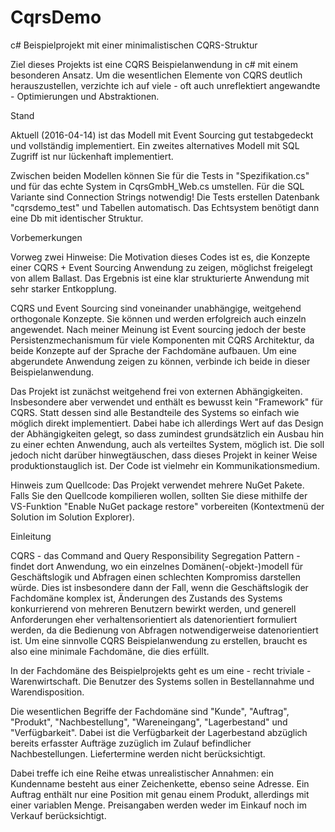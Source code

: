 CqrsDemo
========

c# Beispielprojekt mit einer minimalistischen CQRS-Struktur


Ziel dieses Projekts ist eine CQRS Beispielanwendung in c# mit einem besonderen Ansatz. Um die wesentlichen Elemente von CQRS deutlich herauszustellen, verzichte ich auf viele - oft auch unreflektiert angewandte - Optimierungen und Abstraktionen.



Stand

Aktuell (2016-04-14) ist das Modell mit Event Sourcing gut testabgedeckt und vollständig implementiert. Ein zweites alternatives Modell mit SQL Zugriff ist 
nur lückenhaft implementiert.

Zwischen beiden Modellen können Sie für die Tests in "Spezifikation.cs" und für das echte System in CqrsGmbH_Web.cs umstellen. Für die SQL Variante sind Connection Strings notwendig! Die Tests erstellen Datenbank "cqrsdemo_test" und Tabellen automatisch. Das Echtsystem benötigt dann eine Db mit identischer Struktur.




Vorbemerkungen

Vorweg zwei Hinweise: Die Motivation dieses Codes ist es, die Konzepte einer CQRS + Event Sourcing Anwendung zu zeigen, möglichst freigelegt von allem Ballast. Das Ergebnis ist eine klar strukturierte Anwendung mit sehr starker Entkopplung. 

CQRS und Event Sourcing sind voneinander unabhängige, weitgehend orthogonale Konzepte. Sie können und werden erfolgreich auch einzeln angewendet. Nach meiner Meinung ist Event sourcing jedoch der beste Persistenzmechanismum für viele Komponenten mit CQRS Architektur, da beide Konzepte auf der Sprache der Fachdomäne aufbauen. Um eine abgerundete Anwendung zeigen zu können, verbinde ich beide in dieser Beispielanwendung.

Das Projekt ist zunächst weitgehend frei von externen Abhängigkeiten. Insbesondere aber verwendet und enthält es bewusst kein "Framework" für CQRS. Statt dessen sind alle Bestandteile des Systems so einfach wie möglich direkt implementiert. Dabei habe ich allerdings Wert auf das Design der Abhängigkeiten gelegt, so dass zumindest grundsätzlich ein Ausbau hin zu einer echten Anwendung, auch als verteiltes System, möglich ist. Die soll jedoch nicht darüber hinwegtäuschen, dass dieses Projekt in keiner Weise produktionstauglich ist. Der Code ist vielmehr ein Kommunikationsmedium.

Hinweis zum Quellcode: Das Projekt verwendet mehrere NuGet Pakete. Falls Sie den Quellcode kompilieren wollen, sollten Sie diese mithilfe der VS-Funktion "Enable NuGet package restore" vorbereiten (Kontextmenü der Solution im Solution Explorer).


Einleitung

CQRS - das Command and Query Responsibility Segregation Pattern - findet dort Anwendung, wo ein einzelnes Domänen(-objekt-)modell für Geschäftslogik und Abfragen einen schlechten Kompromiss darstellen würde. Dies ist insbesondere dann der Fall, wenn die Geschäftslogik der Fachdomäne komplex ist, Änderungen des Zustands des Systems konkurrierend von mehreren Benutzern bewirkt werden, und generell Anforderungen eher verhaltensorientiert als datenorientiert formuliert werden, da die Bedienung von Abfragen notwendigerweise datenorientiert ist. Um eine sinnvolle CQRS Beispielanwendung zu erstellen, braucht es also eine minimale Fachdomäne, die dies erfüllt.

In der Fachdomäne des Beispielprojekts geht es um eine - recht triviale - Warenwirtschaft. Die Benutzer des Systems sollen in Bestellannahme und Warendisposition.

Die wesentlichen Begriffe der Fachdomäne sind "Kunde", "Auftrag", "Produkt", "Nachbestellung", "Wareneingang", "Lagerbestand" und "Verfügbarkeit". Dabei ist die Verfügbarkeit der Lagerbestand abzüglich bereits erfasster Aufträge zuzüglich im Zulauf befindlicher Nachbestellungen. Liefertermine werden nicht berücksichtigt.

Dabei treffe ich eine Reihe etwas unrealistischer Annahmen: ein Kundenname besteht aus einer Zeichenkette, ebenso seine Adresse. Ein Auftrag enthält nur eine Position mit genau einem Produkt, allerdings mit einer variablen Menge. Preisangaben werden weder im Einkauf noch im Verkauf berücksichtigt.


